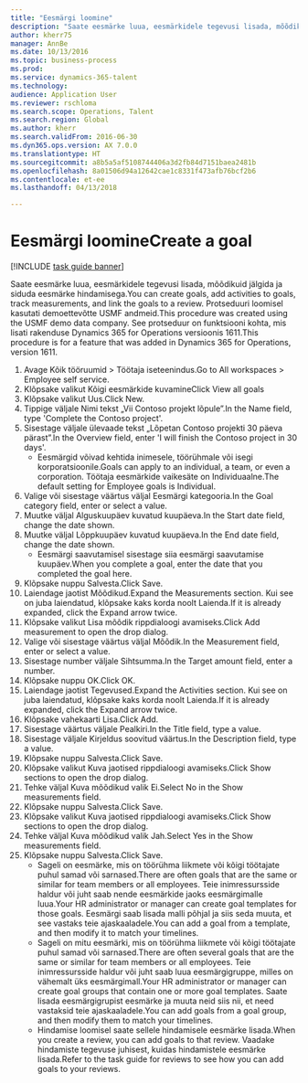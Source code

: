 ```yaml
--- 
title: "Eesmärgi loomine"
description: "Saate eesmärke luua, eesmärkidele tegevusi lisada, mõõdikuid jälgida ja siduda eesmärke hindamisega."
author: kherr75
manager: AnnBe
ms.date: 10/13/2016
ms.topic: business-process
ms.prod: 
ms.service: dynamics-365-talent
ms.technology: 
audience: Application User
ms.reviewer: rschloma
ms.search.scope: Operations, Talent
ms.search.region: Global
ms.author: kherr
ms.search.validFrom: 2016-06-30
ms.dyn365.ops.version: AX 7.0.0
ms.translationtype: HT
ms.sourcegitcommit: a8b5a5af5108744406a3d2fb84d7151baea2481b
ms.openlocfilehash: 8a01506d94a12642cae1c8331f473afb76bcf2b6
ms.contentlocale: et-ee
ms.lasthandoff: 04/13/2018

---
```

# <a name="create-a-goal"></a><span data-ttu-id="2ea12-103">Eesmärgi loomine</span><span class="sxs-lookup"><span data-stu-id="2ea12-103">Create a goal</span></span>

[!INCLUDE [task guide banner](../../includes/task-guide-banner.md)]

<span data-ttu-id="2ea12-104">Saate eesmärke luua, eesmärkidele tegevusi lisada, mõõdikuid jälgida ja siduda eesmärke hindamisega.</span><span class="sxs-lookup"><span data-stu-id="2ea12-104">You can create goals, add activities to goals, track measurements, and link the goals to a review.</span></span> <span data-ttu-id="2ea12-105">Protseduuri loomisel kasutati demoettevõtte USMF andmeid.</span><span class="sxs-lookup"><span data-stu-id="2ea12-105">This procedure was created using the USMF demo data company.</span></span> <span data-ttu-id="2ea12-106">See protseduur on funktsiooni kohta, mis lisati rakenduse Dynamics 365 for Operations versioonis 1611.</span><span class="sxs-lookup"><span data-stu-id="2ea12-106">This procedure is for a feature that was added in Dynamics 365 for Operations, version 1611.</span></span>

1. <span data-ttu-id="2ea12-107">Avage Kõik tööruumid > Töötaja iseteenindus.</span><span class="sxs-lookup"><span data-stu-id="2ea12-107">Go to All workspaces > Employee self service.</span></span>
2. <span data-ttu-id="2ea12-108">Klõpsake valikut Kõigi eesmärkide kuvamine</span><span class="sxs-lookup"><span data-stu-id="2ea12-108">Click View all goals</span></span>
3. <span data-ttu-id="2ea12-109">Klõpsake valikut Uus.</span><span class="sxs-lookup"><span data-stu-id="2ea12-109">Click New.</span></span>
4. <span data-ttu-id="2ea12-110">Tippige väljale Nimi tekst „Vii Contoso projekt lõpule”.</span><span class="sxs-lookup"><span data-stu-id="2ea12-110">In the Name field, type 'Complete the Contoso project'.</span></span>
5. <span data-ttu-id="2ea12-111">Sisestage väljale ülevaade tekst „Lõpetan Contoso projekti 30 päeva pärast”.</span><span class="sxs-lookup"><span data-stu-id="2ea12-111">In the Overview field, enter 'I will finish the Contoso project in 30 days'.</span></span>
    * <span data-ttu-id="2ea12-112">Eesmärgid võivad kehtida inimesele, töörühmale või isegi korporatsioonile.</span><span class="sxs-lookup"><span data-stu-id="2ea12-112">Goals can apply to an individual, a team, or even a corporation.</span></span> <span data-ttu-id="2ea12-113">Töötaja eesmärkide vaikesäte on Individuaalne.</span><span class="sxs-lookup"><span data-stu-id="2ea12-113">The default setting for Employee goals is Individual.</span></span>  
6. <span data-ttu-id="2ea12-114">Valige või sisestage väärtus väljal Eesmärgi kategooria.</span><span class="sxs-lookup"><span data-stu-id="2ea12-114">In the Goal category field, enter or select a value.</span></span>
7. <span data-ttu-id="2ea12-115">Muutke väljal Alguskuupäev kuvatud kuupäeva.</span><span class="sxs-lookup"><span data-stu-id="2ea12-115">In the Start date field, change the date shown.</span></span>
8. <span data-ttu-id="2ea12-116">Muutke väljal Lõppkuupäev kuvatud kuupäeva.</span><span class="sxs-lookup"><span data-stu-id="2ea12-116">In the End date field, change the date shown.</span></span>
    * <span data-ttu-id="2ea12-117">Eesmärgi saavutamisel sisestage siia eesmärgi saavutamise kuupäev.</span><span class="sxs-lookup"><span data-stu-id="2ea12-117">When you complete a goal, enter the date that you completed the goal here.</span></span>  
9. <span data-ttu-id="2ea12-118">Klõpsake nuppu Salvesta.</span><span class="sxs-lookup"><span data-stu-id="2ea12-118">Click Save.</span></span>
10. <span data-ttu-id="2ea12-119">Laiendage jaotist Mõõdikud.</span><span class="sxs-lookup"><span data-stu-id="2ea12-119">Expand the Measurements section.</span></span> <span data-ttu-id="2ea12-120">Kui see on juba laiendatud, klõpsake kaks korda noolt Laienda.</span><span class="sxs-lookup"><span data-stu-id="2ea12-120">If it is already expanded, click the Expand arrow twice.</span></span>
11. <span data-ttu-id="2ea12-121">Klõpsake valikut Lisa mõõdik rippdialoogi avamiseks.</span><span class="sxs-lookup"><span data-stu-id="2ea12-121">Click Add measurement to open the drop dialog.</span></span>
12. <span data-ttu-id="2ea12-122">Valige või sisestage väärtus väljal Mõõdik.</span><span class="sxs-lookup"><span data-stu-id="2ea12-122">In the Measurement field, enter or select a value.</span></span>
13. <span data-ttu-id="2ea12-123">Sisestage number väljale Sihtsumma.</span><span class="sxs-lookup"><span data-stu-id="2ea12-123">In the Target amount field, enter a number.</span></span>
14. <span data-ttu-id="2ea12-124">Klõpsake nuppu OK.</span><span class="sxs-lookup"><span data-stu-id="2ea12-124">Click OK.</span></span>
15. <span data-ttu-id="2ea12-125">Laiendage jaotist Tegevused.</span><span class="sxs-lookup"><span data-stu-id="2ea12-125">Expand the Activities section.</span></span> <span data-ttu-id="2ea12-126">Kui see on juba laiendatud, klõpsake kaks korda noolt Laienda.</span><span class="sxs-lookup"><span data-stu-id="2ea12-126">If it is already expanded, click the Expand arrow twice.</span></span>
16. <span data-ttu-id="2ea12-127">Klõpsake vahekaarti Lisa.</span><span class="sxs-lookup"><span data-stu-id="2ea12-127">Click Add.</span></span>
17. <span data-ttu-id="2ea12-128">Sisestage väärtus väljale Pealkiri.</span><span class="sxs-lookup"><span data-stu-id="2ea12-128">In the Title field, type a value.</span></span>
18. <span data-ttu-id="2ea12-129">Sisestage väljale Kirjeldus soovitud väärtus.</span><span class="sxs-lookup"><span data-stu-id="2ea12-129">In the Description field, type a value.</span></span>
19. <span data-ttu-id="2ea12-130">Klõpsake nuppu Salvesta.</span><span class="sxs-lookup"><span data-stu-id="2ea12-130">Click Save.</span></span>
20. <span data-ttu-id="2ea12-131">Klõpsake valikut Kuva jaotised rippdialoogi avamiseks.</span><span class="sxs-lookup"><span data-stu-id="2ea12-131">Click Show sections to open the drop dialog.</span></span>
21. <span data-ttu-id="2ea12-132">Tehke väljal Kuva mõõdikud valik Ei.</span><span class="sxs-lookup"><span data-stu-id="2ea12-132">Select No in the Show measurements field.</span></span>
22. <span data-ttu-id="2ea12-133">Klõpsake nuppu Salvesta.</span><span class="sxs-lookup"><span data-stu-id="2ea12-133">Click Save.</span></span>
23. <span data-ttu-id="2ea12-134">Klõpsake valikut Kuva jaotised rippdialoogi avamiseks.</span><span class="sxs-lookup"><span data-stu-id="2ea12-134">Click Show sections to open the drop dialog.</span></span>
24. <span data-ttu-id="2ea12-135">Tehke väljal Kuva mõõdikud valik Jah.</span><span class="sxs-lookup"><span data-stu-id="2ea12-135">Select Yes in the Show measurements field.</span></span>
25. <span data-ttu-id="2ea12-136">Klõpsake nuppu Salvesta.</span><span class="sxs-lookup"><span data-stu-id="2ea12-136">Click Save.</span></span>
    * <span data-ttu-id="2ea12-137">Sageli on eesmärke, mis on töörühma liikmete või kõigi töötajate puhul samad või sarnased.</span><span class="sxs-lookup"><span data-stu-id="2ea12-137">There are often goals that are the same or similar for team members or all employees.</span></span>     <span data-ttu-id="2ea12-138">Teie inimressursside haldur või juht saab nende eesmärkide jaoks eesmärgimalle luua.</span><span class="sxs-lookup"><span data-stu-id="2ea12-138">Your HR administrator or manager can create goal templates for those goals.</span></span> <span data-ttu-id="2ea12-139">Eesmärgi saab lisada malli põhjal ja siis seda muuta, et see vastaks teie ajaskaaladele.</span><span class="sxs-lookup"><span data-stu-id="2ea12-139">You can add a goal from a template, and then modify it to match your timelines.</span></span>  
    * <span data-ttu-id="2ea12-140">Sageli on mitu eesmärki, mis on töörühma liikmete või kõigi töötajate puhul samad või sarnased.</span><span class="sxs-lookup"><span data-stu-id="2ea12-140">There are often several goals that are the same or similar for team members or all employees.</span></span>     <span data-ttu-id="2ea12-141">Teie inimressursside haldur või juht saab luua eesmärgigruppe, milles on vähemalt üks eesmärgimall.</span><span class="sxs-lookup"><span data-stu-id="2ea12-141">Your HR administrator or manager can create goal groups that contain one or more goal templates.</span></span> <span data-ttu-id="2ea12-142">Saate lisada eesmärgigrupist eesmärke ja muuta neid siis nii, et need vastaksid teie ajaskaaladele.</span><span class="sxs-lookup"><span data-stu-id="2ea12-142">You can add goals from a goal group, and then modify them to match your timelines.</span></span>  
    * <span data-ttu-id="2ea12-143">Hindamise loomisel saate sellele hindamisele eesmärke lisada.</span><span class="sxs-lookup"><span data-stu-id="2ea12-143">When you create a review, you can add goals to that review.</span></span> <span data-ttu-id="2ea12-144">Vaadake hindamiste tegevuse juhisest, kuidas hindamistele eesmärke lisada.</span><span class="sxs-lookup"><span data-stu-id="2ea12-144">Refer to the task guide for reviews to see how you can add goals to your reviews.</span></span>  


